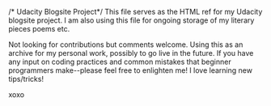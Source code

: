 /* Udacity Blogsite Project*/
This file serves as the HTML ref for my Udacity blogsite project. I am also using this file for ongoing storage of my literary pieces poems etc. 

Not looking for contributions but comments welcome. Using this as an archive for my personal work, possibly to go live in the future. If you have any input on coding practices and common mistakes that beginner programmers make--please feel free to enlighten me! I love learning new tips/tricks! 

xoxo
